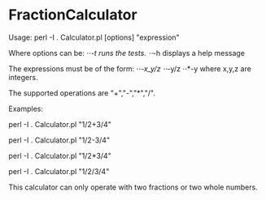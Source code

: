 # FractionCalculator

Usage:
perl -I . Calculator.pl [options] "expression"

Where options can be:
    ⋅⋅*-t  runs the tests.
    ⋅⋅*-h  displays a help message

The expressions must be of the form:
    ⋅⋅*-x_y/z
    ⋅⋅*-y/z
    ⋅⋅*-y
  where x,y,z are integers.

  The supported operations are "+","-","*","/".

  Examples:

  perl -I . Calculator.pl "1/2+3/4"

  perl -I . Calculator.pl "1/2-3/4"

  perl -I . Calculator.pl "1/2*3/4"

  perl -I . Calculator.pl "1/2/3/4"

This calculator can only operate with two fractions or two whole numbers.
